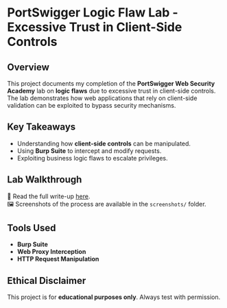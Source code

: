 # PortSwigger Logic Flaw Lab - Excessive Trust in Client-Side Controls

## Overview
This project documents my completion of the **PortSwigger Web Security Academy** lab on **logic flaws** due to excessive trust in client-side controls. The lab demonstrates how web applications that rely on client-side validation can be exploited to bypass security mechanisms.

## Key Takeaways
- Understanding how **client-side controls** can be manipulated.
- Using **Burp Suite** to intercept and modify requests.
- Exploiting business logic flaws to escalate privileges.

## Lab Walkthrough
📖 Read the full write-up [here](./lab-report.md).  
🖼️ Screenshots of the process are available in the `screenshots/` folder.

## Tools Used
- **Burp Suite**
- **Web Proxy Interception**
- **HTTP Request Manipulation**

## Ethical Disclaimer
This project is for **educational purposes only**. Always test with permission.
